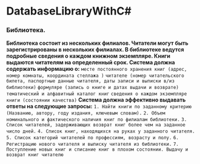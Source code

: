 # DatabaseLibraryWithC#
### **Библиотека.**

**Библиотека состоит из нескольких филиалов. Читатели могут быть
зарегистрированы в нескольких филиалах. В библиотеке ведутся подробные
сведения о каждом книжном экземпляре. Книги выдаются читателям на
определенный срок. Система должна содержать информацию о:**
`месте постоянного хранения книг (адрес, номер комнаты,
координата стеллажа )`
`читателе (номер читательского билета, паспортные данные читателя,
даты записи и выписки в/из библиотеки)`
`формуляре (запись о книге и датах выдачи и возврате)`
`тематический и алфавитный каталог книг`
`сведения о каждом экземпляре книги (состоянии качества)`
**Система должна эффективно выдавать ответы на следующие
запросы:**
`1. Найти книги по заданному критерию (Названию, автору, году
издания, ключевым словам).`
`2. Объем номинального и фактического наличия книг по филиалам
библиотеки.`
`3. Список читателей, задерживающих возврат книг более чем на
заданное число дней.`
`4. Список книг, находящихся на руках у заданного читателя.`
`5. Список категорий читателей по профессиям, возрасту и полу.`
`6. Регистрацию нового читателя и выписку читателя из библиотеки.`
`7. Поступление новых книг и списание книг в плохом состоянии.
Выдачу и возврат книг читателю`
